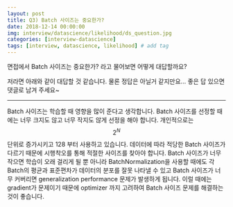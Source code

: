 ```yaml
---
layout: post
title: Q3) Batch 사이즈는 중요한가?
date: 2018-12-14 00:00:00
img: interview/datascience/likelihood/ds_question.jpg
categories: [interview-datascience] 
tags: [interview, datascience, likelihood] # add tag
---
```


면접에서 Batch 사이즈는 중요한가? 라고 물어보면 어떻게 대답할까요?

저라면 아래와 같이 대답할 것 같습니다. 물론 정답은 아닐거 같지만요... 좋은 답 있으면 댓글로 남겨 주세요~

---

Batch 사이즈는 학습할 때 영향을 많이 준다고 생각합니다.
Batch 사이즈를 선정할 때에는 너무 크지도 않고 너무 작지도 않게 선정을 해야 합니다.
개인적으로는 $$ 2^{N} $$ 단위로 증가시키고 128 부터 사용하고 있습니다.
데이터에 따라 적당한 Batch 사이즈가 다르기 때문에 시행착오를 통해 적절한 사이즈를 찾아야 합니다.
Batch 사이즈가 너무 작으면 학습이 오래 걸리게 될 뿐 아니라 BatchNormalization을 사용할 때에도
각 Batch의 평균과 표준편차가 데이터의 분포를 잘못 나타낼 수 있고 Batch 사이즈가 너무 커버리면 
generalization performance 문제가 발생하게 됩니다. 이럴 때에는 gradient가 문제이기 때문에
optimizer 까지 고려하여 Batch 사이즈 문제를 해결하는 것이 좋습니다.